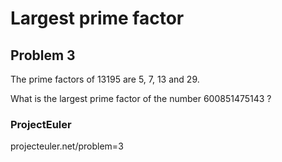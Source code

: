# Largest prime factor
## Problem 3

The prime factors of 13195 are 5, 7, 13 and 29.

What is the largest prime factor of the number 600851475143 ?

### ProjectEuler
projecteuler.net/problem=3